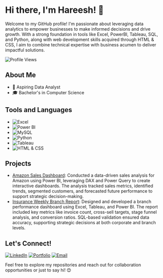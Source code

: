 # Hi there, I'm Hareesh! 👋

Welcome to my GitHub profile! I'm passionate about leveraging data analytics to empower businesses to make informed decisions and drive growth. With a strong foundation in tools like Excel, PowerBI, Tableau, SQL, and Python, along with web development skills acquired through HTML & CSS, I aim to combine technical expertise with business acumen to deliver impactful solutions.

![Profile Views](https://komarev.com/ghpvc/?username=hareeshmynapalli&color=blueviolet)

## About Me

- 💼 Aspiring Data Analyst
- 🎓 Bachelor's in Computer Science 

## Tools and Languages

- ![Excel](https://img.shields.io/badge/-Excel-217346?style=flat-square&logo=microsoft-excel&logoColor=white)
- ![Power BI](https://img.shields.io/badge/-PowerBI-F2C811?style=flat-square&logo=powerbi&logoColor=black)
- ![MySQL](https://img.shields.io/badge/-MySQL-4479A1?style=flat-square&logo=mysql&logoColor=white)
- ![Python](https://img.shields.io/badge/-Python-3776AB?style=flat-square&logo=python&logoColor=white)
- ![Tableau](https://img.shields.io/badge/-Tableau-E97627?style=flat-square&logo=tableau&logoColor=white)
- ![HTML & CSS](https://img.shields.io/badge/-HTML%20%26%20CSS-E34F26?style=flat-square&logo=html5&logoColor=white)



## Projects

- [Amazon Sales Dashboard](https://github.com/HareeshMynapalli/Amazon-Sales-Dashboard.git): Conducted a data-driven sales analysis for Amazon using Power BI, leveraging DAX and Power Query to create interactive dashboards. The analysis tracked sales metrics, identified trends, segmented customers, and forecasted future performance to support strategic decision-making.  
- [Insurance Weekly Branch Report](https://github.com/HareeshMynapalli/Insurance-Weekly-Branch-Report.git): Designed and developed a branch performance dashboard using Excel, Tableau, and Power BI. The report included key metrics like invoice count, cross-sell targets, stage funnel analysis, and conversion ratios. SQL-based validation ensured data accuracy, supporting strategic decisions at both corporate and branch levels.


## Let's Connect!

[![LinkedIn](https://img.shields.io/badge/-LinkedIn-0077B5?style=flat-square&logo=linkedin&logoColor=white)](https://www.linkedin.com/in/hareeshmynapalli/)
[![Portfolio](https://img.shields.io/badge/-Portfolio-E34F26?style=flat-square&logo=html5&logoColor=white)](https://your-portfolio-link.com)
[![Email](https://img.shields.io/badge/-Email-D14836?style=flat-square&logo=gmail&logoColor=white)](mailto:hareeshmynapallirps@gmail.com)


Feel free to explore my repositories and reach out for collaboration opportunities or just to say hi! 😊
